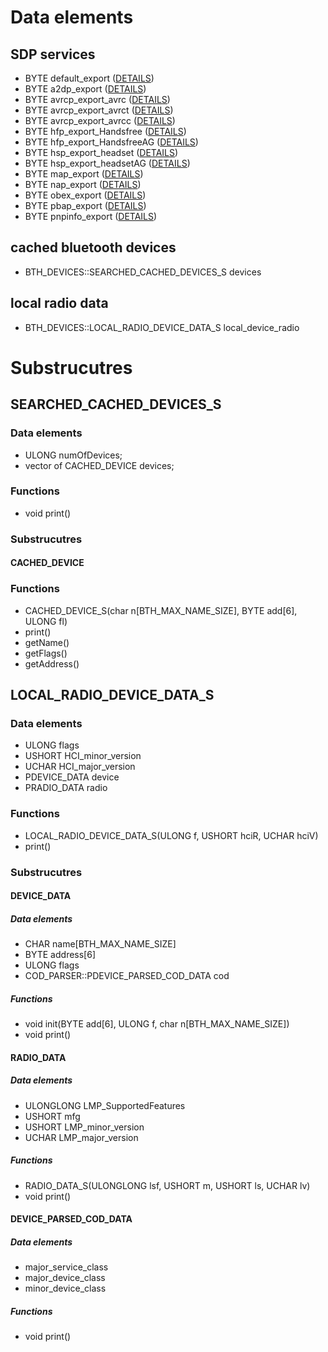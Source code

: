 # Data elements
## SDP services
* BYTE default_export ([DETAILS](DEFAULT_EXPORT.md))
* BYTE a2dp_export ([DETAILS](a2dp.md))
* BYTE avrcp_export_avrc ([DETAILS](avrcp.md))
* BYTE avrcp_export_avrct ([DETAILS](avrcp.md))
* BYTE avrcp_export_avrcc ([DETAILS](avrcp.md))
* BYTE hfp_export_Handsfree ([DETAILS](hfp.md))
* BYTE hfp_export_HandsfreeAG ([DETAILS](hfp.md))
* BYTE hsp_export_headset ([DETAILS](hsp.md))
* BYTE hsp_export_headsetAG ([DETAILS](hsp.md))
* BYTE map_export ([DETAILS](map.md))
* BYTE nap_export ([DETAILS](nap.md))
* BYTE obex_export ([DETAILS](obex.md))
* BYTE pbap_export ([DETAILS](pbap.md))
* BYTE pnpinfo_export ([DETAILS](pnp.md))

## cached bluetooth devices
* BTH_DEVICES::SEARCHED_CACHED_DEVICES_S devices

## local radio data
* BTH_DEVICES::LOCAL_RADIO_DEVICE_DATA_S local_device_radio


# Substrucutres
## SEARCHED_CACHED_DEVICES_S
### Data elements
* ULONG numOfDevices;
* vector of CACHED_DEVICE devices;

### Functions
* void print()

### Substrucutres
#### CACHED_DEVICE
### Functions
* CACHED_DEVICE_S(char n[BTH_MAX_NAME_SIZE], BYTE add[6], ULONG fl)
* print()
* getName()
* getFlags()
* getAddress()


## LOCAL_RADIO_DEVICE_DATA_S
### Data elements
* ULONG flags
* USHORT HCI_minor_version
* UCHAR HCI_major_version
* PDEVICE_DATA device
* PRADIO_DATA radio

### Functions
* LOCAL_RADIO_DEVICE_DATA_S(ULONG f, USHORT hciR, UCHAR hciV)
* print()

### Substrucutres
#### DEVICE_DATA
##### Data elements
* CHAR name[BTH_MAX_NAME_SIZE]
* BYTE address[6]
* ULONG flags
* COD_PARSER::PDEVICE_PARSED_COD_DATA cod

##### Functions
* void init(BYTE add[6], ULONG f, char n[BTH_MAX_NAME_SIZE])
* void print()




#### RADIO_DATA
##### Data elements
* ULONGLONG LMP_SupportedFeatures
* USHORT mfg
* USHORT LMP_minor_version
* UCHAR LMP_major_version

##### Functions
* RADIO_DATA_S(ULONGLONG lsf, USHORT m, USHORT ls, UCHAR lv)
* void print()




#### DEVICE_PARSED_COD_DATA
##### Data elements
* major_service_class
* major_device_class
* minor_device_class

##### Functions
* void print()